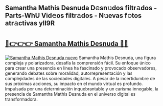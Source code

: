 ## Samantha Mathis Desnuda D𝚎sn𝚞dos filtr𝚊dos - Parts-WhU Vid𝚎os filtr𝚊dos - N𝚞evas f𝚘tos atr𝚊ctivas ylI9R

# <h2><a href="http://mbayb5j.tromn.icu/?c=Samantha+Mathis+Desnuda">🔗👉👉👉 Samantha Mathis Desnuda 🔗🔗</a></h2>

[![Samantha Mathis Desnuda nuevo](https://i.imgur.com/pEAQMta.gif)](http://mbayb5j.tromn.icu/?c=Samantha+Mathis+Desnuda)
Samantha Mathis Desnuda, una figura compleja y polarizadora, desafía la comprensión fácil. Su enfoque único para crear una presencia en línea ha fascinado y provocado observadores, generando debates sobre moralidad, autorrepresentación y las complejidades de las sociedades digitales. A pesar de la incertidumbre de sus próximas acciones, su impacto en el mundo virtual es profundo. Impulsada por una determinación inquebrantable y un carisma innegable, la presencia de Samantha Mathis Desnuda en el universo digital es transformadora.

